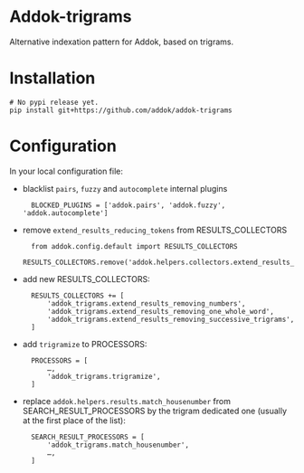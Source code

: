 # Addok-trigrams

Alternative indexation pattern for Addok, based on trigrams.


# Installation

    # No pypi release yet.
    pip install git+https://github.com/addok/addok-trigrams


# Configuration

In your local configuration file:

- blacklist `pairs`, `fuzzy` and `autocomplete` internal plugins

        BLOCKED_PLUGINS = ['addok.pairs', 'addok.fuzzy', 'addok.autocomplete']

- remove `extend_results_reducing_tokens` from RESULTS_COLLECTORS

        from addok.config.default import RESULTS_COLLECTORS
        RESULTS_COLLECTORS.remove('addok.helpers.collectors.extend_results_reducing_tokens')

- add new RESULTS_COLLECTORS:

        RESULTS_COLLECTORS += [
            'addok_trigrams.extend_results_removing_numbers',
            'addok_trigrams.extend_results_removing_one_whole_word',
            'addok_trigrams.extend_results_removing_successive_trigrams',
        ]

- add `trigramize` to PROCESSORS:

        PROCESSORS = [
            …,
            'addok_trigrams.trigramize',
        ]

- replace `addok.helpers.results.match_housenumber` from SEARCH_RESULT_PROCESSORS
  by the trigram dedicated one (usually at the first place of the list):

        SEARCH_RESULT_PROCESSORS = [
            'addok_trigrams.match_housenumber',
            …,
        ]
